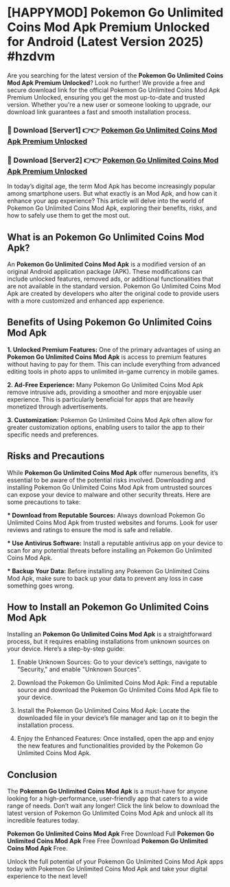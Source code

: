 # [HAPPYMOD] Pokemon Go Unlimited Coins Mod Apk Premium Unlocked for Android (Latest Version 2025) #hzdvm

Are you searching for the latest version of the <strong>Pokemon Go Unlimited Coins Mod Apk Premium Unlocked</strong>? Look no further! We provide a free and secure download link for the official Pokemon Go Unlimited Coins Mod Apk Premium Unlocked, ensuring you get the most up-to-date and trusted version. Whether you're a new user or someone looking to upgrade, our download link guarantees a fast and smooth installation process.


<h3>🔴 Download [Server1] 👉👉 <a href="https://appsnew.pages.dev?q=Pokemon+Go+Unlimited+Coins+Mod+Apk">Pokemon Go Unlimited Coins Mod Apk Premium Unlocked</a></h3>

<h3>🔴 Download [Server2] 👉👉 <a href="https://appsnew.pages.dev?q=Pokemon+Go+Unlimited+Coins+Mod+Apk">Pokemon Go Unlimited Coins Mod Apk Premium Unlocked</a></h3>


In today’s digital age, the term Mod Apk has become increasingly popular among smartphone users. But what exactly is an Mod Apk, and how can it enhance your app experience? This article will delve into the world of Pokemon Go Unlimited Coins Mod Apk, exploring their benefits, risks, and how to safely use them to get the most out.


<h2>What is an Pokemon Go Unlimited Coins Mod Apk?</h2>

An <strong>Pokemon Go Unlimited Coins Mod Apk</strong> is a modified version of an original Android application package (APK). These modifications can include unlocked features, removed ads, or additional functionalities that are not available in the standard version. Pokemon Go Unlimited Coins Mod Apk are created by developers who alter the original code to provide users with a more customized and enhanced app experience.


<h2>Benefits of Using Pokemon Go Unlimited Coins Mod Apk</h2>

<strong> 1. Unlocked Premium Features:</strong> One of the primary advantages of using an <strong>Pokemon Go Unlimited Coins Mod Apk</strong> is access to premium features without having to pay for them. This can include everything from advanced editing tools in photo apps to unlimited in-game currency in mobile games.

<strong> 2. Ad-Free Experience:</strong> Many Pokemon Go Unlimited Coins Mod Apk remove intrusive ads, providing a smoother and more enjoyable user experience. This is particularly beneficial for apps that are heavily monetized through advertisements.

<strong> 3. Customization:</strong> Pokemon Go Unlimited Coins Mod Apk often allow for greater customization options, enabling users to tailor the app to their specific needs and preferences.


<h2>Risks and Precautions</h2>

While <strong>Pokemon Go Unlimited Coins Mod Apk</strong> offer numerous benefits, it’s essential to be aware of the potential risks involved. Downloading and installing Pokemon Go Unlimited Coins Mod Apk from untrusted sources can expose your device to malware and other security threats. Here are some precautions to take:

<strong> * Download from Reputable Sources:</strong> Always download Pokemon Go Unlimited Coins Mod Apk from trusted websites and forums. Look for user reviews and ratings to ensure the mod is safe and reliable.

<strong> * Use Antivirus Software:</strong> Install a reputable antivirus app on your device to scan for any potential threats before installing an Pokemon Go Unlimited Coins Mod Apk.

<strong> * Backup Your Data:</strong> Before installing any Pokemon Go Unlimited Coins Mod Apk, make sure to back up your data to prevent any loss in case something goes wrong.


<h2>How to Install an Pokemon Go Unlimited Coins Mod Apk</h2>

Installing an <strong>Pokemon Go Unlimited Coins Mod Apk</strong> is a straightforward process, but it requires enabling installations from unknown sources on your device. Here’s a step-by-step guide:

 1. Enable Unknown Sources: Go to your device’s settings, navigate to "Security," and enable "Unknown Sources".

 2. Download the Pokemon Go Unlimited Coins Mod Apk: Find a reputable source and download the Pokemon Go Unlimited Coins Mod Apk file to your device.

 3. Install the Pokemon Go Unlimited Coins Mod Apk: Locate the downloaded file in your device’s file manager and tap on it to begin the installation process.

 4. Enjoy the Enhanced Features: Once installed, open the app and enjoy the new features and functionalities provided by the Pokemon Go Unlimited Coins Mod Apk.


<h2><strong>Conclusion</strong></h2>

The <strong>Pokemon Go Unlimited Coins Mod Apk</strong> is a must-have for anyone looking for a high-performance, user-friendly app that caters to a wide range of needs. Don’t wait any longer! Click the link below to download the latest version of Pokemon Go Unlimited Coins Mod Apk and unlock all its incredible features today.

<strong>Pokemon Go Unlimited Coins Mod Apk</strong> Free Download Full <strong>Pokemon Go Unlimited Coins Mod Apk</strong> Free Free Download <strong>Pokemon Go Unlimited Coins Mod Apk</strong> Free.

Unlock the full potential of your Pokemon Go Unlimited Coins Mod Apk apps today with Pokemon Go Unlimited Coins Mod Apk and take your digital experience to the next level!